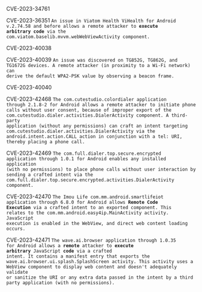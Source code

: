 
CVE-2023-34761

CVE-2023-36351
<code>An issue in Viatom Health ViHealth for Android v.2.74.58 and before allows a remote attacker to **execute arbitrary code** via the com.viatom.baselib.mvvm.webWebViewActivity component.
</code>

CVE-2023-40038

CVE-2023-40039
<code>An issue was discovered on TG852G, TG862G, and TG1672G devices. A remote attacker (in proximity to a Wi-Fi network) can derive the default WPA2-PSK value by observing a beacon frame. </code>

CVE-2023-40040


CVE-2023-42468
<code>The com.cutestudio.colordialer application through 2.1.8-2 for Android allows a remote attacker to initiate phone calls without user consent, because of improper export of the com.cutestudio.dialer.activities.DialerActivity component.
A third-party application (without any permissions) can craft an intent targeting com.cutestudio.dialer.activities.DialerActivity via the android.intent.action.CALL action in conjunction with a tel: URI, thereby placing a phone call.</code>

CVE-2023-42469
<code>The com.full.dialer.top.secure.encrypted application through 1.0.1 for Android
 enables any installed application (with no permissions) to place
 phone calls without user interaction by sending a crafted intent via the
 com.full.dialer.top.secure.encrypted.activities.DialerActivity
 component.</code>

CVE-2023-42470
<code>The Imou Life com.mm.android.smartlifeiot application through 6.8.0 for Android allows **Remote Code Execution** via a crafted intent to an exported component. This relates to the com.mm.android.easy4ip.MainActivity activity. JavaScript execution is enabled in the WebView, and direct web content loading occurs.</code>


CVE-2023-42471
<code>The wave.ai.browser application through 1.0.35 for Android allows a **remote** attacker to **execute arbitrary** JavaScript **code** via a crafted intent.
It contains a manifest entry that exports the wave.ai.browser.ui.splash.SplashScreen activity.
This activity uses a WebView component to display web content and doesn't adequately validate or sanitize the URI or any extra data passed in the intent by a third party application (with no permissions).</code>

